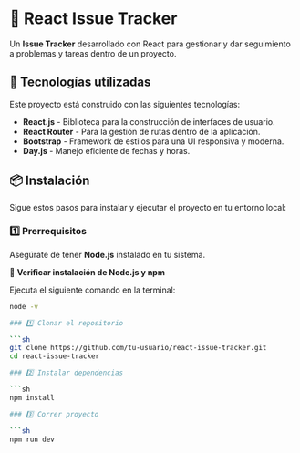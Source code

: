 # 📌 React Issue Tracker  

Un **Issue Tracker** desarrollado con React para gestionar y dar seguimiento a problemas y tareas dentro de un proyecto.  

## 🚀 Tecnologías utilizadas  

Este proyecto está construido con las siguientes tecnologías:  

- **React.js** - Biblioteca para la construcción de interfaces de usuario.  
- **React Router** - Para la gestión de rutas dentro de la aplicación.  
- **Bootstrap** - Framework de estilos para una UI responsiva y moderna.   
- **Day.js** - Manejo eficiente de fechas y horas.  

## 📦 Instalación  

Sigue estos pasos para instalar y ejecutar el proyecto en tu entorno local: 

### 1️⃣ Prerrequisitos  

Asegúrate de tener **Node.js** instalado en tu sistema.  

🔹 **Verificar instalación de Node.js y npm**  

Ejecuta el siguiente comando en la terminal:  

```sh
node -v

### 1️⃣ Clonar el repositorio  

```sh
git clone https://github.com/tu-usuario/react-issue-tracker.git
cd react-issue-tracker

### 2️⃣ Instalar dependencias

```sh
npm install

### 3️⃣ Correr proyecto

```sh
npm run dev